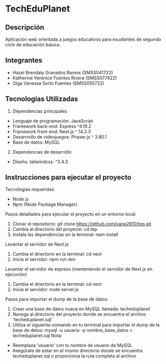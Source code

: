 # TechEduPlanet

## Descripción
Aplicación web orientada a juegos educativos para esudiantes de segundo ciclo de educación básica 

## Integrantes 
- Hazel Brendaly Granados Ramos (SMSS041722)
- Katherine Verenice Fuentes Rivera (SMSS077422)
- Olga Vanessa Sorto Fuentes (SMSS055722)

## Tecnologías Utilizadas

1. Dependencias principales:
- Lenguaje de programación: JavaScript
- Framework back-end: Express ^4.19.2
- Framework front-end: Next.js ^ 14.2.3
- Desarrrollo de videojuegos: Phaser.js ^ 3.80.1
- Base de datos: MySQL
  
2. Dependencias de desarrollo:
- Diseño: tailwindcss: ^3.4.3

## Instrucciones para ejecutar el proyecto

Tecnologías requeridas: 
- Node js
- Npm (Node Package Manager)
  
Pasos detallados para ejecutar el proyecto en un entorno local:
1. Clonar el repositorio: git clone https://github.com/vane2810/tep.git
2. Cambia al directorio del proyecto: cd tep
3. Instala las dependencias en la terminal:
     npm install
   
Levantar el servidor de Next.js
1. Cambia el directorio en la terminal: cd next
2. Inicia el servidor:
     npm run dev
   
Levantar el servidor de express (manteniendo el servidor de Next.js en ejecución)
1. Cambia el directorio en la terminal: cd next
2. Inicia el servidor:
     node server.js

Pasos para importar el dump de la base de datos:
1. Crear una base de datos nueva en MySQL llamada: techeduplanet
2. Navega al directorio del proyecto donde se encuentra el archivo 'techeduplanet.sql'
3. Utiliza el siguiente comando en tu terminal para importar el dump de la base de datos:
     mysql -u usuario -p nombre_base_datos < techeduplanet.sql
Nota:
- Reemplaza 'usuario' con tu nombre de usuario de MySQL
- Asegúrate de estar en el mismo directorio donde se encuentra techeduplanet.sql o proporciona la ruta completa al archivo

